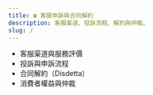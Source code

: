 ```yaml
---
title: ☎️ 客服申訴與合同解約
description: 客服渠道、投訴流程、解約與仲裁。
slug: /
---
```


- 客服渠道與服務評價
- 投訴與申訴流程
- 合同解約（Disdetta）
- 消費者權益與仲裁
